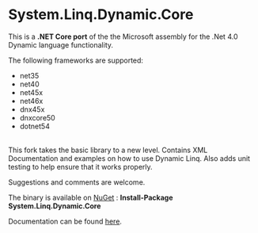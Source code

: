 # System.Linq.Dynamic.Core

This is a **.NET Core port** of the the Microsoft assembly for the .Net 4.0 Dynamic language functionality.

The following frameworks are supported:
- net35
- net40
- net45x
- net46x
- dnx45x
- dnxcore50
- dotnet54

<br>
This fork takes the basic library to a new level.  Contains XML Documentation and examples on how to use Dynamic Linq. Also adds unit testing to help ensure that it works properly.

Suggestions and comments are welcome.

The binary is available on [NuGet][1] : **Install-Package System.Linq.Dynamic.Core**

Documentation can be found [here][2].

[1]: https://www.nuget.org/packages/System.Linq.Dynamic.Core/ "NuGet - System Linq Dynamic Core"
[2]: http://todo
